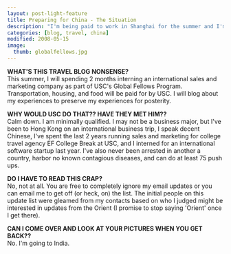 ```yaml
---
layout: post-light-feature
title: Preparing for China - The Situation
description: "I'm being paid to work in Shanghai for the summer and I'm gonna write about it."
categories: [blog, travel, china]
modified: 2008-05-15
image:
  thumb: globalfellows.jpg
---
```

<strong>WHAT'S THIS TRAVEL BLOG NONSENSE?</strong><br>
This summer, I will spending 2 months interning an international sales and marketing company as part of USC's Global Fellows Program. Transportation, housing, and food will be paid for by USC. I will blog about my experiences to preserve my experiences for posterity.

<strong>WHY WOULD USC DO THAT?? HAVE THEY MET HIM??</strong><br>
Calm down. I am minimally qualified. I may not be a business major, but I've been to Hong Kong on an international business trip, I speak decent Chinese, I've spent the last 2 years running sales and marketing for college travel agency EF College Break at USC, and I interned for an international software startup last year. I've also never been arrested in another a country, harbor no known contagious diseases, and can do at least 75 push ups.

<strong>DO I HAVE TO READ THIS CRAP?</strong><br>
No, not at all. You are free to completely ignore my email updates or you can email me to get off (or heck, on) the list. The initial people on this update list were gleamed from my contacts based on who I judged might be interested in updates from the Orient (I promise to stop saying 'Orient' once I get there).

<strong>CAN I COME OVER AND LOOK AT YOUR PICTURES WHEN YOU GET BACK??</strong><br>
No. I'm going to India.